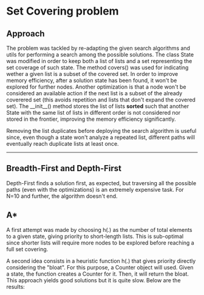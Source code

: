 # Set Covering problem    

## Approach
The problem was tackled by re-adapting the given search algorithms and utils for performing a search among the possible solutions.
The class State was modified in order to keep both a list of lists and a set representing the set coverage of such state. The method covers() was used for indicating wether a given list is a subset of the covered set. In order to improve memory efficiency, after a solution state has been found, it won't be explored for further nodes. Another optimization is that a node won't be considered an available action if the next list is a subset of the already coverered set (this avoids repetition and lists that don't expand the covered set). The \_\_init\_\_() method stores the list of lists **sorted** such that another State with the same list of lists in different order is not considered nor stored in the frontier, improving the memory efficiency significantly. 

Removing the list duplicates before deploying the search algorithm is useful since, even though a state won't analyze a repeated list, different paths will eventually reach duplicate lists at least once.
***
## Breadth-First and Depth-First
Depth-First finds a solution first, as expected, but traversing all the possible paths (even with the optimizations) is an extremely expensive task. For N=10 and further, the algorithm doesn't end.

## A*
A first attempt was made by choosing h(.) as the number of total elements to a given state, giving priority to short-length lists. This is sub-optimal since shorter lists will require more nodes to be explored before reaching a full set covering.

A second idea consists in a heuristic function h(.) that gives priority directly considering the "bloat". For this purpose, a Counter object will used. Given a state, the function creates a Counter for it. Then, it will return the bloat. This approach yields good solutions but it is quite slow. Below are the results:

